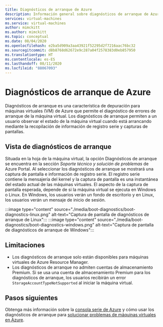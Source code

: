 ```yaml
---
title: Diagnósticos de arranque de Azure
description: Información general sobre diagnósticos de arranque de Azure y diagnósticos de arranque administrados
services: virtual-machines
ms.service: virtual-machines
author: mimckitt
ms.author: mimckitt
ms.topic: conceptual
ms.date: 08/04/2020
ms.openlocfilehash: e2ba5d909a3aa43921f52295d2f7216aac76bc32
ms.sourcegitcommit: d8b8768d62672e9c287a04f2578383d0eb857950
ms.translationtype: HT
ms.contentlocale: es-ES
ms.lasthandoff: 08/11/2020
ms.locfileid: "88067093"
---
```

# <a name="azure-boot-diagnostics"></a>Diagnósticos de arranque de Azure

Diagnósticos de arranque es una característica de depuración para máquinas virtuales (VM) de Azure que permite el diagnóstico de errores de arranque de la máquina virtual. Los diagnósticos de arranque permiten a un usuario observar el estado de la máquina virtual cuando está arrancando mediante la recopilación de información de registro serie y capturas de pantallas.

## <a name="boot-diagnostics-view"></a>Vista de diagnósticos de arranque
Situada en la hoja de la máquina virtual, la opción Diagnósticos de arranque se encuentra en la sección *Soporte técnico y solución de problemas* de Azure Portal. Al seleccionar los diagnósticos de arranque se mostrará una captura de pantalla e información de registro serie. El registro serie contiene la mensajería del kernel y la captura de pantalla es una instantánea del estado actual de las máquinas virtuales. El aspecto de la captura de pantalla esperada, depende de si la máquina virtual se ejecuta en Windows o Linux. En Windows, los usuarios verán un fondo de escritorio y en Linux, los usuarios verán un mensaje de inicio de sesión.

:::image type="content" source="./media/boot-diagnostics/boot-diagnostics-linux.png" alt-text="Captura de pantalla de diagnósticos de arranque de Linux":::
:::image type="content" source="./media/boot-diagnostics/boot-diagnostics-windows.png" alt-text="Captura de pantalla de diagnósticos de arranque de Windows":::


## <a name="limitations"></a>Limitaciones
- Los diagnósticos de arranque solo están disponibles para máquinas virtuales de Azure Resource Manager. 
- Los diagnósticos de arranque no admiten cuentas de almacenamiento Premium. Si se usa una cuenta de almacenamiento Premium para los diagnósticos de arranque, los usuarios recibirán un error `StorageAccountTypeNotSupported` al iniciar la máquina virtual. 

## <a name="next-steps"></a>Pasos siguientes

Obtenga más información sobre la [consola serie de Azure](https://docs.microsoft.com/azure/virtual-machines/troubleshooting/serial-console-overview) y cómo usar los diagnósticos de arranque para [solucionar problemas de máquinas virtuales en Azure](https://docs.microsoft.com/azure/virtual-machines/troubleshooting/boot-diagnostics).
